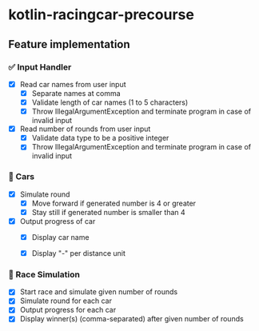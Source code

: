 # kotlin-racingcar-precourse
## Feature implementation

### ✅ Input Handler

- [x] Read car names from user input
    - [x] Separate names at comma
    - [x] Validate length of car names (1 to 5 characters)
    - [x] Throw IllegalArgumentException and terminate program in case of invalid input
- [x] Read number of rounds from user input
    - [x] Validate data type to be a positive integer
    - [x] Throw IllegalArgumentException and terminate program in case of invalid input

### 🚗 Cars
- [x] Simulate round
    - [x] Move forward if generated number is 4 or greater
    - [x] Stay still if generated number is smaller than 4
- [x] Output progress of car
    - [x] Display car name
    - [x] Display "-" per distance unit


### 🏁 Race Simulation
- [x] Start race and simulate given number of rounds
- [x] Simulate round for each car
- [x] Output progress for each car
- [x] Display winner(s) (comma-separated) after given number of rounds
